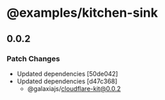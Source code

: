 # @examples/kitchen-sink

## 0.0.2

### Patch Changes

- Updated dependencies [50de042]
- Updated dependencies [d47c368]
  - @galaxiajs/cloudflare-kit@0.0.2
